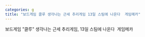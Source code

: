 ```yaml
---
categories: g
title: "보드게임 클루 생각나는 근세 추리게임 13일 스팀에 나온다  게임메카"
---
```

보드게임 "클루" 생각나는 근세 추리게임, 13일 스팀에 나온다&nbsp;&nbsp;게임메카